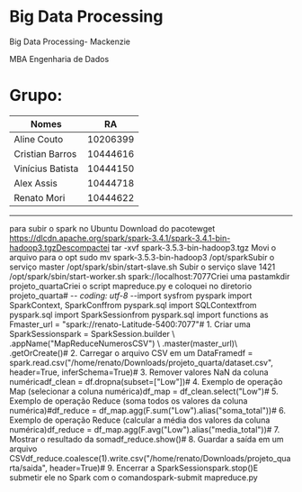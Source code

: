 # Big Data Processing
Big Data Processing- Mackenzie

MBA Engenharia de Dados

# Grupo:
| Nomes              | RA |
| -------------     | ------------- |
| Aline Couto       | 10206399   |
| Cristian Barros   | 10444616  |
| Vinícius Batista  | 10444150   |
| Alex Assis        | 10444718  |
| Renato Mori       | 10444622  |



_________________________________________

para subir o spark no Ubuntu
Download do pacotewget https://dlcdn.apache.org/spark/spark-3.4.1/spark-3.4.1-bin-hadoop3.tgzDescompactei tar -xvf spark-3.5.3-bin-hadoop3.tgz Movi o arquivo para o opt sudo mv spark-3.5.3-bin-hadoop3 /opt/sparkSubir o serviço master /opt/spark/sbin/start-slave.sh Subir o serviço slave 1421 /opt/spark/sbin/start-worker.sh spark://localhost:7077Criei uma pastamkdir projeto_quartaCriei o script mapreduce.py e coloquei no diretorio projeto_quarta# -*- coding: utf-8 -*-import sysfrom pyspark import SparkContext, SparkConffrom pyspark.sql import SQLContextfrom pyspark.sql import SparkSessionfrom pyspark.sql import functions as Fmaster_url = "spark://renato-Latitude-5400:7077"# 1. Criar uma SparkSessionspark = SparkSession.builder \ .appName("MapReduceNumerosCSV") \ .master(master_url)\ .getOrCreate()# 2. Carregar o arquivo CSV em um DataFramedf = spark.read.csv("/home/renato/Downloads/projeto_quarta/dataset.csv", header=True, inferSchema=True)# 3. Remover valores NaN da coluna numéricadf_clean = df.dropna(subset=["Low"])# 4. Exemplo de operação Map (selecionar a coluna numérica)df_map = df_clean.select("Low")# 5. Exemplo de operação Reduce (soma todos os valores da coluna numérica)#df_reduce = df_map.agg(F.sum("Low").alias("soma_total"))# 6. Exemplo de operação Reduce (calcular a média dos valores da coluna numérica)df_reduce = df_map.agg(F.avg("Low").alias("media_total"))# 7. Mostrar o resultado da somadf_reduce.show()# 8. Guardar a saída em um arquivo CSVdf_reduce.coalesce(1).write.csv("/home/renato/Downloads/projeto_quarta/saida", header=True)# 9. Encerrar a SparkSessionspark.stop()E submetir ele no Spark com o comandospark-submit mapreduce.py
